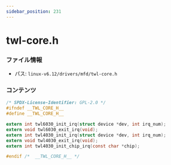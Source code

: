 ```yaml
---
sidebar_position: 231
---
```

# twl-core.h

### ファイル情報

- パス: `linux-v6.12/drivers/mfd/twl-core.h`

### コンテンツ

```h
/* SPDX-License-Identifier: GPL-2.0 */
#ifndef __TWL_CORE_H__
#define __TWL_CORE_H__

extern int twl6030_init_irq(struct device *dev, int irq_num);
extern void twl6030_exit_irq(void);
extern int twl4030_init_irq(struct device *dev, int irq_num);
extern void twl4030_exit_irq(void);
extern int twl4030_init_chip_irq(const char *chip);

#endif /*  __TWL_CORE_H__ */

```
